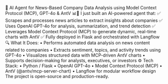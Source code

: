 🚀 AI Agent for News-Based Company Data Analysis using Model Context Protocol (MCP), GPT-4o & AntV 📊🧠
I just built an AI-powered agent that:
✅ Scrapes and processes news articles to extract insights about companies
✅ Uses OpenAI GPT-4o for analysis, summarization, and trend detection
✅ Leverages Model Context Protocol (MCP) to generate dynamic, real-time charts with AntV
✅ Fully deployed in Flask and orchestrated with Langflow
🔍 What It Does:
•	Performs automated data analysis on news content related to companies
•	Extracts sentiment, topics, and activity trends using GPT-4o
•	Visualizes structured data with MCP-driven AntV charts
•	Supports decision-making for analysts, executives, or investors
⚙️ Tech Stack:
•	Python / Flask
•	OpenAI GPT-4o
•	Model Context Protocol (MCP)
•	AntV (@antv/mcp-server-chart)
•	Langflow for modular workflow design
The project is open-source and production-ready.
